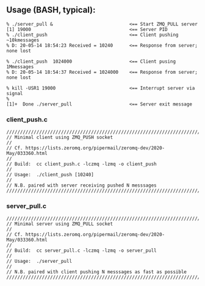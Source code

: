## Usage (BASH, typical):

    % ./server_pull &                            <== Start ZMQ_PULL server
    [1] 19000                                    <== Server PID
    % ./client_push                              <== Client pushing ~10kmessages
    % D: 20-05-14 18:54:23 Received = 10240      <== Response from server; none lost

    % ./client_push  1024000                     <== Client pusing 1Mmessages
    % D: 20-05-14 18:54:37 Received = 1024000    <== Response from server; none lost

    % kill -USR1 19000                           <== Interrupt server via signal
    % 
    [1]+  Done ./server_pull                     <== Server exit message


### client_push.c 
    ////////////////////////////////////////////////////////////////////////
    // Minimal client using ZMQ_PUSH socket
    //
    // Cf. https://lists.zeromq.org/pipermail/zeromq-dev/2020-May/033360.html
    //
    // Build:  cc client_push.c -lczmq -lzmq -o client_push
    //
    // Usage:  ./client_push [10240]
    //
    // N.B. paired with server receiving pushed N messsages
    ////////////////////////////////////////////////////////////////////////

### server_pull.c
    ////////////////////////////////////////////////////////////////////////
    // Minimal server using ZMQ_PULL socket
    //
    // Cf. https://lists.zeromq.org/pipermail/zeromq-dev/2020-May/033360.html
    //
    // Build:  cc server_pull.c -lczmq -lzmq -o server_pull
    //
    // Usage:  ./server_pull
    //
    // N.B. paired with client pushing N messsages as fast as possible
    ////////////////////////////////////////////////////////////////////////
